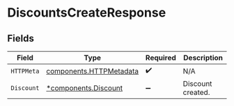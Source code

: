 # DiscountsCreateResponse


## Fields

| Field                                                              | Type                                                               | Required                                                           | Description                                                        |
| ------------------------------------------------------------------ | ------------------------------------------------------------------ | ------------------------------------------------------------------ | ------------------------------------------------------------------ |
| `HTTPMeta`                                                         | [components.HTTPMetadata](../../models/components/httpmetadata.md) | :heavy_check_mark:                                                 | N/A                                                                |
| `Discount`                                                         | [*components.Discount](../../models/components/discount.md)        | :heavy_minus_sign:                                                 | Discount created.                                                  |